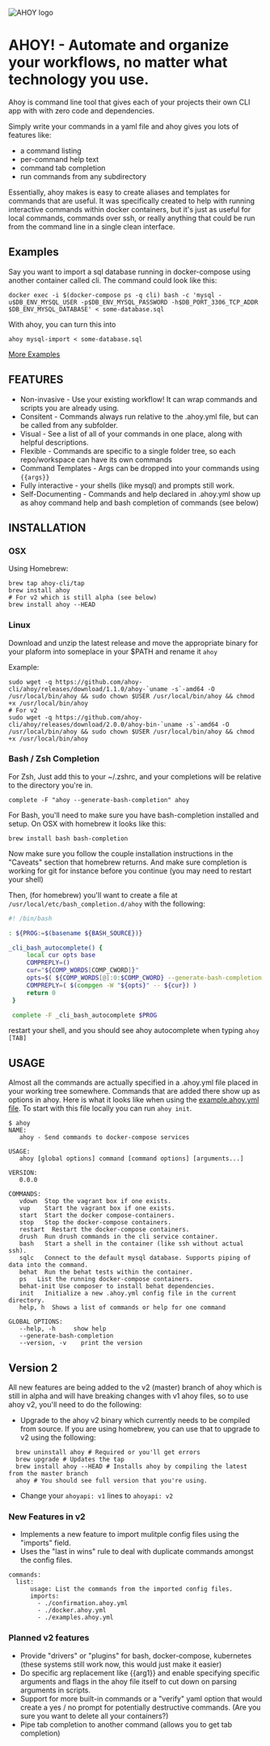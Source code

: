 ![AHOY logo](https://avatars.githubusercontent.com/u/19353604)

# AHOY! - Automate and organize your workflows, no matter what technology you use.

Ahoy is command line tool that gives each of your projects their own CLI app with with zero code and dependencies. 

Simply write your commands in a yaml file and ahoy gives you lots of features like:
* a command listing
* per-command help text
* command tab completion
* run commands from any subdirectory

Essentially, ahoy makes is easy to create aliases and templates for commands that are useful. It was specifically created to help with running interactive commands within docker containers, but it's just as useful for local commands, commands over ssh, or really anything that could be run from the command line in a single clean interface.

## Examples

Say you want to import a sql database running in docker-compose using another container called cli. The command could look like this:

`docker exec -i $(docker-compose ps -q cli) bash -c 'mysql -u$DB_ENV_MYSQL_USER -p$DB_ENV_MYSQL_PASSWORD -h$DB_PORT_3306_TCP_ADDR $DB_ENV_MYSQL_DATABASE' < some-database.sql`

With ahoy, you can turn this into

`ahoy mysql-import < some-database.sql`

[More Examples](Home.html)

## FEATURES
- Non-invasive - Use your existing workflow! It can wrap commands and scripts you are already using.
- Consitent - Commands always run relative to the .ahoy.yml file, but can be called from any subfolder.
- Visual - See a list of all of your commands in one place, along with helpful descriptions.
- Flexible - Commands are specific to a single folder tree, so each repo/workspace can have its own commands
- Command Templates - Args can be dropped into your commands using `{{args}}`
- Fully interactive  - your shells (like mysql) and prompts still work.
- Self-Documenting - Commands and help declared in .ahoy.yml show up as ahoy command help and bash completion of commands (see below)

## INSTALLATION

### OSX
Using Homebrew:
```
brew tap ahoy-cli/tap
brew install ahoy
# For v2 which is still alpha (see below)
brew install ahoy --HEAD
```

### Linux
Download and unzip the latest release and move the appropriate binary for your plaform into someplace in your $PATH and rename it `ahoy`

Example:
```
sudo wget -q https://github.com/ahoy-cli/ahoy/releases/download/1.1.0/ahoy-`uname -s`-amd64 -O /usr/local/bin/ahoy && sudo chown $USER /usr/local/bin/ahoy && chmod +x /usr/local/bin/ahoy
# For v2
sudo wget -q https://github.com/ahoy-cli/ahoy/releases/download/2.0.0/ahoy-bin-`uname -s`-amd64 -O /usr/local/bin/ahoy && sudo chown $USER /usr/local/bin/ahoy && chmod +x /usr/local/bin/ahoy
```

### Bash / Zsh Completion
For Zsh, Just add this to your ~/.zshrc, and your completions will be relative to the directory you're in.

`complete -F "ahoy --generate-bash-completion" ahoy`

For Bash, you'll need to make sure you have bash-completion installed and setup. On OSX with homebrew it looks like this:

`brew install bash bash-completion`

Now make sure you follow the couple installation instructions in the "Caveats" section that homebrew returns. And make sure completion is working for git for instance before you continue (you may need to restart your shell)

Then, (for homebrew) you'll want to create a file at `/usr/local/etc/bash_completion.d/ahoy` with the following:

```Bash
#! /bin/bash

: ${PROG:=$(basename ${BASH_SOURCE})}

_cli_bash_autocomplete() {
     local cur opts base
     COMPREPLY=()
     cur="${COMP_WORDS[COMP_CWORD]}"
     opts=$( ${COMP_WORDS[@]:0:$COMP_CWORD} --generate-bash-completion )
     COMPREPLY=( $(compgen -W "${opts}" -- ${cur}) )
     return 0
 }

 complete -F _cli_bash_autocomplete $PROG
```

restart your shell, and you should see ahoy autocomplete when typing `ahoy [TAB]`

## USAGE
Almost all the commands are actually specified in a .ahoy.yml file placed in your working tree somewhere. Commands that are added there show up as options in ahoy. Here is what it looks like when using the [example.ahoy.yml file](https://github.com/ahoy-cli/ahoy/blob/master/examples/examples.ahoy.yml). To start with this file locally you can run `ahoy init`.

```
$ ahoy
NAME:
   ahoy - Send commands to docker-compose services

USAGE:
   ahoy [global options] command [command options] [arguments...]

VERSION:
   0.0.0

COMMANDS:
   vdown  Stop the vagrant box if one exists.
   vup    Start the vagrant box if one exists.
   start  Start the docker compose-containers.
   stop   Stop the docker-compose containers.
   restart  Restart the docker-compose containers.
   drush  Run drush commands in the cli service container.
   bash   Start a shell in the container (like ssh without actual ssh).
   sqlc   Connect to the default mysql database. Supports piping of data into the command.
   behat  Run the behat tests within the container.
   ps   List the running docker-compose containers.
   behat-init Use composer to install behat dependencies.
   init   Initialize a new .ahoy.yml config file in the current directory.
   help, h  Shows a list of commands or help for one command

GLOBAL OPTIONS:
   --help, -h     show help
   --generate-bash-completion
   --version, -v    print the version
```

## Version 2

All new features are being added to the v2 (master) branch of ahoy which is still in alpha and will have breaking changes with v1 ahoy files, so to use ahoy v2, you'll need to do the following: 
- Upgrade to the ahoy v2 binary which currently needs to be compiled from source. If you are using homebrew, you can use that to upgrade to v2 using the following:
```
  brew uninstall ahoy # Required or you'll get errors 
  brew upgrade # Updates the tap
  brew install ahoy --HEAD # Installs ahoy by compiling the latest from the master branch
  ahoy # You should see full version that you're using.
```
- Change your `ahoyapi: v1` lines to `ahoyapi: v2`

### New Features in v2
- Implements a new feature to import mulitple config files using the "imports" field.
- Uses the "last in wins" rule to deal with duplicate commands amongst the config files.

```
commands:
  list:
      usage: List the commands from the imported config files.
      imports:
        - ./confirmation.ahoy.yml
        - ./docker.ahoy.yml
        - ./examples.ahoy.yml
```

### Planned v2 features
- Provide "drivers" or "plugins" for bash, docker-compose, kubernetes (these systems still work now, this would just make it easier)
- Do specific arg replacement like {{arg1}} and enable specifying specific arguments and flags in the ahoy file itself to cut down on parsing arguments in scripts.
- Support for more built-in commands or a "verify" yaml option that would create a yes / no prompt for potentially destructive commands. (Are you sure you want to delete all your containers?)
- Pipe tab completion to another command (allows you to get tab completion)
